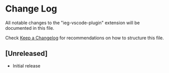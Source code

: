 # Change Log

All notable changes to the "ieg-vscode-plugin" extension will be documented in this file.

Check [Keep a Changelog](http://keepachangelog.com/) for recommendations on how to structure this file.

## [Unreleased]

- Initial release
